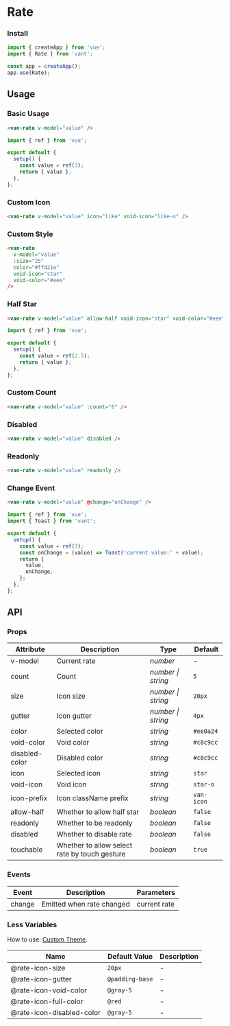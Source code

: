 # Rate

### Install

```js
import { createApp } from 'vue';
import { Rate } from 'vant';

const app = createApp();
app.use(Rate);
```

## Usage

### Basic Usage

```html
<van-rate v-model="value" />
```

```js
import { ref } from 'vue';

export default {
  setup() {
    const value = ref(3);
    return { value };
  },
};
```

### Custom Icon

```html
<van-rate v-model="value" icon="like" void-icon="like-o" />
```

### Custom Style

```html
<van-rate
  v-model="value"
  :size="25"
  color="#ffd21e"
  void-icon="star"
  void-color="#eee"
/>
```

### Half Star

```html
<van-rate v-model="value" allow-half void-icon="star" void-color="#eee" />
```

```js
import { ref } from 'vue';

export default {
  setup() {
    const value = ref(2.5);
    return { value };
  },
};
```

### Custom Count

```html
<van-rate v-model="value" :count="6" />
```

### Disabled

```html
<van-rate v-model="value" disabled />
```

### Readonly

```html
<van-rate v-model="value" readonly />
```

### Change Event

```html
<van-rate v-model="value" @change="onChange" />
```

```javascript
import { ref } from 'vue';
import { Toast } from 'vant';

export default {
  setup() {
    const value = ref(3);
    const onChange = (value) => Toast('current value:' + value);
    return {
      value,
      onChange,
    };
  },
};
```

## API

### Props

| Attribute      | Description                                   | Type               | Default    |
|----------------|-----------------------------------------------|--------------------|------------|
| v-model        | Current rate                                  | _number_           | -          |
| count          | Count                                         | _number \| string_ | `5`        |
| size           | Icon size                                     | _number \| string_ | `20px`     |
| gutter         | Icon gutter                                   | _number \| string_ | `4px`      |
| color          | Selected color                                | _string_           | `#ee0a24`  |
| void-color     | Void color                                    | _string_           | `#c8c9cc`  |
| disabled-color | Disabled color                                | _string_           | `#c8c9cc`  |
| icon           | Selected icon                                 | _string_           | `star`     |
| void-icon      | Void icon                                     | _string_           | `star-o`   |
| icon-prefix    | Icon className prefix                         | _string_           | `van-icon` |
| allow-half     | Whether to allow half star                    | _boolean_          | `false`    |
| readonly       | Whether to be readonly                        | _boolean_          | `false`    |
| disabled       | Whether to disable rate                       | _boolean_          | `false`    |
| touchable      | Whether to allow select rate by touch gesture | _boolean_          | `true`     |

### Events

| Event  | Description               | Parameters   |
|--------|---------------------------|--------------|
| change | Emitted when rate changed | current rate |

### Less Variables

How to use: [Custom Theme](#/en-US/theme).

| Name                      | Default Value   | Description |
|---------------------------|-----------------|-------------|
| @rate-icon-size           | `20px`          | -           |
| @rate-icon-gutter         | `@padding-base` | -           |
| @rate-icon-void-color     | `@gray-5`       | -           |
| @rate-icon-full-color     | `@red`          | -           |
| @rate-icon-disabled-color | `@gray-5`       | -           |
